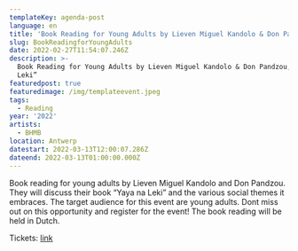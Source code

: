 ```yaml
---
templateKey: agenda-post
language: en
title: 'Book Reading for Young Adults by Lieven Miguel Kandolo & Don Pandzou, “Yaya'
slug: BookReadingforYoungAdults
date: 2022-02-27T11:54:07.246Z
description: >-
  Book Reading for Young Adults by Lieven Miguel Kandolo & Don Pandzou, “Yaya na
  Leki”
featuredpost: true
featuredimage: /img/templateevent.jpeg
tags:
  - Reading
year: '2022'
artists:
  - BHMB
location: Antwerp
datestart: 2022-03-13T12:00:07.286Z
dateend: 2022-03-13T01:00:00.000Z
---
```

Book reading for young adults by Lieven Miguel Kandolo and Don Pandzou. They will discuss their book “Yaya na Leki” and the various social themes it embraces. The target audience for this event are young adults. Dont miss out on this opportunity and register for the event! The book reading will be held in Dutch.

Tickets: [link](https://www.eventbrite.be/e/book-reading-for-young-adults-by-lieven-miguel-kandolo-don-pandzou-yaya-tickets-275193700767?aff=ebdsoporgprofile)
